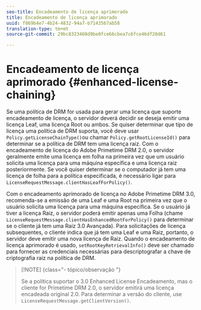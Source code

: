 ```yaml
---
seo-title: Encadeamento de licença aprimorado
title: Encadeamento de licença aprimorado
uuid: f869b4e7-4b24-4832-94a7-b7143567ab58
translation-type: tm+mt
source-git-commit: 29bc8323460d9be0fce66cbea7c6fce46df20d61

---
```



# Encadeamento de licença aprimorado {#enhanced-license-chaining}

Se uma política de DRM for usada para gerar uma licença que suporte encadeamento de licença, o servidor deverá decidir se deseja emitir uma licença Leaf, uma licença Root ou ambos. Se quiser determinar que tipo de licença uma política de DRM suporta, você deve usar `Policy.getLicenseChainType()`ou chamar `Policy.getRootLicenseId()` para determinar se a política de DRM tem uma licença raiz. Com o encadeamento de licença do Adobe Primetime DRM 2.0, o servidor geralmente emite uma licença em folha na primeira vez que um usuário solicita uma licença para uma máquina específica e uma licença raiz posteriormente. Se você quiser determinar se o computador já tem uma licença de folha para a política especificada, é necessário ligar para `LicenseRequestMessage.clientHasLeafForPolicy()`.

Com o encadeamento aprimorado de licença no Adobe Primetime DRM 3.0, recomenda-se a emissão de uma Leaf e uma Root na primeira vez que o usuário solicita uma licença para uma máquina específica. Se o usuário já tiver a licença Raiz, o servidor poderá emitir apenas uma Folha (chame `LicenseRequestMessage.clientHasEnhancedRootForPolicy()` para determinar se o cliente já tem uma Raiz 3.0 Avançada). Para solicitações de licença subsequentes, o cliente indica que já tem uma Leaf e uma Raiz, portanto, o servidor deve emitir uma nova licença de Raiz. Quando o encadeamento de licença aprimorado é usado, `setRootKeyRetrievalInfo()` deve ser chamado para fornecer as credenciais necessárias para descriptografar a chave de criptografia raiz na política de DRM.

>[!NOTE] {class=&quot;- tópico/observação &quot;}
>
>Se a política suportar o 3.0 Enhanced License Encadeamento, mas o cliente for Primetime DRM 2.0, o servidor emitirá uma licença encadeada original 2.0. Para determinar a versão do cliente, use `LicenseRequestMessage.getClientVersion()`.

